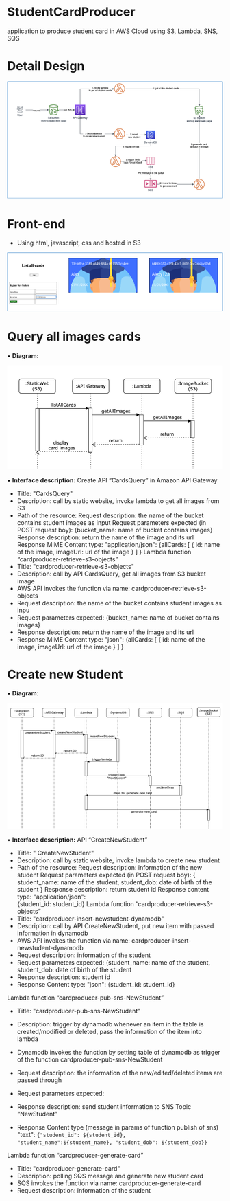 # StudentCardProducer
application to produce student card in AWS Cloud using S3, Lambda, SNS, SQS

# Detail Design

<img src="https://github.com/KateVu/StudentCardProducer/blob/master/Images/detail_design.png">

# Front-end
- Using html, javascript, css and hosted in S3

<img src="https://github.com/KateVu/StudentCardProducer/blob/master/Images/front_end.png">

# Query all images cards
•	<b>Diagram:</b>

<img src="https://github.com/KateVu/StudentCardProducer/blob/master/Images/get_all_images.png">

•	<b>Interface description:</b>
Create API “CardsQuery” in Amazon API Gateway
-	Title: "CardsQuery"
-	Description: call by static website, invoke lambda to get all images from S3
-	Path of the resource:
		Request description: the name of the bucket contains student images as input
		Request parameters expected (in POST request boy): 
			{bucket_name: name of bucket contains images}
		Response description: return the name of the image and its url
		Response MIME Content type: "application/json": 
		{allCards: [
			{
		   	   id: name of the image, 
			   imageUrl: url of the image
			}
			    ]
		}
Lambda function “cardproducer-retrieve-s3-objects” 
-	Title: "cardproducer-retrieve-s3-objects"
-	Description: call by API CardsQuery, get all images from S3 bucket image
-	AWS API invokes the function via name: cardproducer-retrieve-s3-objects
-	Request description: the name of the bucket contains student images as inpu
-	Request parameters expected: {bucket_name: name of bucket contains images}
-	Response description: return the name of the image and its url
-	Response MIME Content type: "json": 
{allCards: [
		{
		   id: name of the image, 
		   imageUrl: url of the image
		}
		]
}

# Create new Student
•	<b>Diagram</b>:

<img src="https://github.com/KateVu/StudentCardProducer/blob/master/Images/create_new_student.png">

•	<b>Interface description:</b>
API “CreateNewStudent” 
-	Title: " CreateNewStudent"
-	Description: call by static website, invoke lambda to create new student 
-	Path of the resource:
		Request description: information of the new student
		Request parameters expected (in POST request boy): 
			{	student_name: name of the student,
				student_dob: date of birth of the student
			}
		Response description: return student id
		Response content type: "application/json": 	
		{student_id: student_id}
Lambda function “cardproducer-retrieve-s3-objects” 
-	Title: "cardproducer-insert-newstudent-dynamodb"
-	Description: call by API CreateNewStudent, put new item with passed information in dynamodb
-	AWS API invokes the function via name: cardproducer-insert-newstudent-dynamodb
-	Request description: information of the student
-	Request parameters expected: 
{student_name: name of the student,
  student_dob: date of birth of the student
-	Response description: student id
-	Response Content type: "json": {student_id: student_id}

Lambda function “cardproducer-pub-sns-NewStudent” 
-	Title: "cardproducer-pub-sns-NewStudent"
-	Description: trigger by dynamodb whenever an item in the table is created/modified or deleted, pass the information of the item into lambda
-	Dynamodb invokes the function by setting table of dynamodb as trigger of the function cardproducer-pub-sns-NewStudent
-	Request description: the information of the new/edited/deleted items are passed through
-	Request parameters expected: 
 
-	Response description: send student information to SNS Topic “NewStudent”
-	Response Content type (message in params of function publish of sns) "text": 
`{"student_id": ${student_id}, "student_name":${student_name}, "student_dob": ${student_dob}}`


Lambda function “cardproducer-generate-card” 
-	Title: "cardproducer-generate-card"
-	Description: polling SQS message and generate new student card
-	SQS invokes the function via name: cardproducer-generate-card
-	Request description: information of the student  
